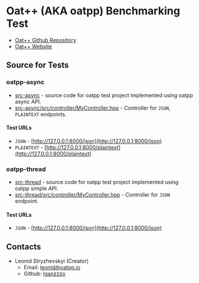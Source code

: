 # Oat++ (AKA oatpp) Benchmarking Test

- [Oat++ Github Repository](https://github.com/oatpp/oatpp)
- [Oat++ Website](https://oatpp.io/)
 

## Source for Tests

### oatpp-async

- [src-async](src-async/) - source code for oatpp test project implemented using oatpp async API.
- [src-async/src/controller/MyController.hpp](src-async/src/controller/MyController.hpp) - Controller for `JSON`, `PLAINTEXT` endpoints.

#### Test URLs

- `JSON` - [http://127.0.0.1:8000/json](http://127.0.0.1:8000/json)
- `PLAINTEXT` - [http://127.0.0.1:8000/plaintext](http://127.0.0.1:8000/plaintext) 

### oatpp-thread

- [src-thread](src-thread/) - source code for oatpp test project implemented using oatpp simple API.
- [src-thread/src/controller/MyController.hpp](src-thread/src/controller/MyController.hpp) - Controller for `JSON` endpoint.

#### Test URLs

- `JSON` - [http://127.0.0.1:8000/json](http://127.0.0.1:8000/json)

## Contacts

- Leonid Stryzhevskyi (Creator)
   - Email: [leonid@oatpp.io](mailto:leonid@oatpp.io)
   - Github: [lganzzzo](https://github.com/lganzzzo)
